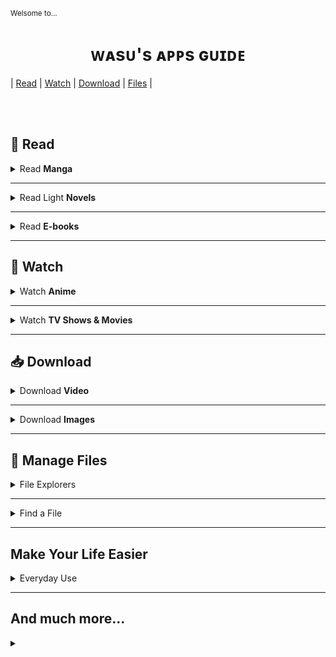 <sub>Welsome to...</sub>
<h1 align="center">&#7457;&#7424;&#115;&#7452;&apos;&#115;&#32;&#7424;&#7465;&#7465;&#115;&#32;&#610;&#7452;&#618;&#7429;&#7431;</h1>

| [Read](#-read) 
| [Watch](#-watch) 
| [Download](#-download)
| [Files](#-manage-files)
|


</br></br>

&#128214; Read
--------

<details><summary>Read <b>Manga</b></summary>

&#10022; [**Tachiyomi**](https://tachiyomi.org/) and its [forks](https://tachiyomi.org/forks/). `FOSS` `Extension based`

&#10023; [**Saikou**](https://github.com/saikou-app/saikou) `FOSS`
|           +          |            -           |         +/-          |
| :-----------------: | :-----------------: | :-----------------: |
| Track with Anilist | Only Anilist tracking | Animations |
|  |  | Big padding and margins |

</details>

---

<details><summary>Read Light <b>Novels</b></summary>

&#10022; [**Shosetsu**](https://shosetsu.app)

&#10022; [**QuickNovel**](https://github.com/LagradOst/QuickNovel)

</details>

---

<details><summary>Read <b>E-books</b></summary>

&#10022; [**Moon+ Reader**](https://play.google.com/store/apps/details?id=com.flyersoft.moonreader) `▶️Google Play`

&#10022; [**Reasily**](https://play.google.com/store/apps/details?id=com.gmail.jxlab.app.reasily) `▶️Google Play`
> **ePub only** reader

</details>

---

&#127909; Watch
----------

<details><summary>Watch <b>Anime</b></summary>

&#10022; [**Aniyomi**](https://aniyomi.jmir.xyz/) `FOSS` `Extension based`
> Fork of Tachiyomi for anime. 

|           +          |            -           |
| :-----------------: | :-----------------: |
| Tachiyomi-like UI |  |
| Let both watch anime and read manga |  |
| Continue watching where you left |  |

&#10022; [**Saikou**](https://github.com/saikou-app/saikou) 
`FOSS`

&#10023; [Kayuri](https://github.com/Killerpac/Kayuri) 
`FOSS`

&#10023; [No](https://github.com/deceptions/no) 
`FOSS`  
> Just another gogoscraper, based on the leaked shiro source code.

&#10023; [Anime DL](https://github.com/sharn25/Anime-DL-Android-Verison) 
`FOSS`

&#10023; [Streamio](https://www.stremio.com/downloads) 
`FOSS` `Extension based`

&#10023; [**CloudStream**](https://github.com/recloudstream/cloudstream) `FOSS` `Extension based`
> Movie and Series centered but supports a few anime sources as well.

### Feature Overview
| App                 | Supported Sources | Tracking | Continue watching | Download | Episode Countdown |
| -------------------- | :----------------------------: | :------------: | :----------------------------: | :--------------: | :------------------------------: |
| Aniyomi         | Various | MAL, AniList, Kitsu, Shikimori, Bangumi  | Yes | Yes(batch?) | No |
| Saikou            |  | AniList |  |  | Yes |
| Kayuri             |  |  |  |  |  |
| No                   | GoGo |  |  |  |  |
| Anime DL       |  |  |  |  |  |
| Streamio        | Various |  |  |  |  |
| CloudStream | Various | MAL, AniList | Yes | Yes | No |

</details>

---

<details><summary>Watch <b>TV Shows & Movies</b></summary>

&#10022; [**CloudStream**](https://github.com/recloudstream/cloudstream) `FOSS` `Extension based`

</details>

---

&#128229; Download
---------------------

<details><summary>Download <b>Video</b></summary>

&#10022; [Video Downloader](https://play.google.com/store/apps/details?id=video.downloader.videodownloader) `▶️Google Play`
|           +          |            -           |
| :-----------------: | :-----------------: |
|  | Ads |
|  |  |

</details>

---

<details><summary>Download <b>Images</b></summary>

&#10022; [Image Hunter](https://play.google.com/store/apps/details?id=video.downloader.videodownloader) `▶️Google Play`

&#10022; [Gallerify](https://play.google.com/store/apps/details?id=com.atominvention.gallerify) `▶️Google Play`

 **�** ~~[GetThemAll]()~~ `▶️Google Play`
> Once upon a time it was great app... But owner changed and...

</details>

---

&#128194; Manage Files
---------------------------


<details><summary>File Explorers</summary>

&#10022; [**X-plore**](https://play.google.com/store/apps/details?id=com.lonelycatgames.Xplore) `▶️Google Play`
|           +          |            -           |
| :-----------------: | :-----------------: |
| Two column view |  |
| Remember scroll position |  |

</details>

---

<details><summary>Find a File</summary>

&#128161; [**aGrep**]() `FOSS` [`F-Droid`](https://f-droid.org/en/packages/jp.sblo.pandora.aGrep/)
> Search not only for filenames but also through content of files and documents

</details>

---

Make Your Life Easier
----------------------------------

<details><summary>Everyday Use</summary>

&#10022; [**FooView**](https://www.fooview.com/) [`▶️Google Play`](https://play.google.com/store/apps/details?id=com.fooview.android.fooview)  
> FooView is a floating ball with gestures, 500+ featuers all in one touch.

</details>


---

And much more...
-----------------------------

<details><summary></summary>

[]()

</details>
